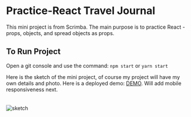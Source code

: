 # Practice-React Travel Journal

This mini project is from Scrimba. The main purpose is to practice React - props, objects, and spread objects as props.

## To Run Project

Open a git console and use the command: `npm start` or `yarn start`

Here is the sketch of the mini project, of course my project will have my own details and photo. Here is a deployed demo: <a href="https://gifted-goldwasser-84e902.netlify.app/">DEMO</a>. Will add mobile responsiveness next. 
<br/>
<br/>
<br/>
<img src="https://github.com/gusmontoya/mini-travel_journal/blob/main/public/images/sketchpng.png" alt="sketch" />
<br/>






